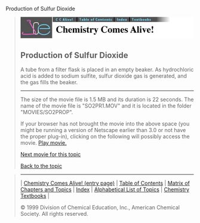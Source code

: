 





 Production of Sulfur Dioxide
 



> ![Chemistry Comes Alive!](ccahead.gif)
> 
> 
> 
> 
> 
> 
> 
> 
> 
> ## Production of Sulfur Dioxide
> 
> 
> 
> 
> 
> 
> 
> 
>   
> 
> 
> 
> 
> 
>  A tube from a filter flask is placed in an empty beaker. As hydrochloric acid is added to sodium sulfite, sulfur dioxide gas is generated, and the gas fills the beaker.
>  
> 
> 
> 
> 
> 
> 
> 
> ---
> 
> 
>  The size of the movie file is 1.5 MB and its duration is 22 seconds. 
The name of the movie file is "SO2PR1.MOV" 
and it is located in the folder "MOVIES/SO2PROP".
>  
> 
> 
> 
>  If your browser has not brought the movie into the above space
(you might be running a version of Netscape earlier than 3.0 or
not have the proper plug-in), clicking on the following will
possibly access the movie.
>  [Play movie.](../../MOVIES/SO2PROP/SO2PR1.MOV) 
> 
> 
> 
> 
> [Next movie for this topic](../../MVHTM/SO2PROP/SO2PR2.HTM) 
> 
> 
> 
> 
> 
> 
> 
> [Back to the topic](../../MAIN/SO2PROP/PAGE1.HTM)



> ---
> 
> 
>  |
>  [Chemistry Comes Alive! (entry page)](../../INDEX.HTM) 
>  |
>  [Table of Contents](../../CONTENTS.HTM) 
>  |
>  [Matrix of Chapters and Topics](../../MATRIX.HTM) 
>  |
>  [Index](../../WORDS.HTM) 
>  |
>  [Alphabetical List of Topics](../../ALPHATOP.HTM) 
>  |
>  [Chemistry Textbooks](../../BOOKS.HTM) 
>  |
>  
>  © 1999 Division of Chemical Education, Inc.,
American Chemical Society. All rights reserved.





